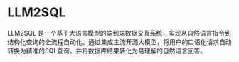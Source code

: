 # LLM2SQL
LLM2SQL 是一个基于大语言模型的端到端数据交互系统，实现从自然语言指令到结构化查询的全流程自动化。通过集成主流开源大模型，将用户的口语化请求自动转换为精准的SQL查询，并将数据库结果转化为易理解的自然语言回答。

